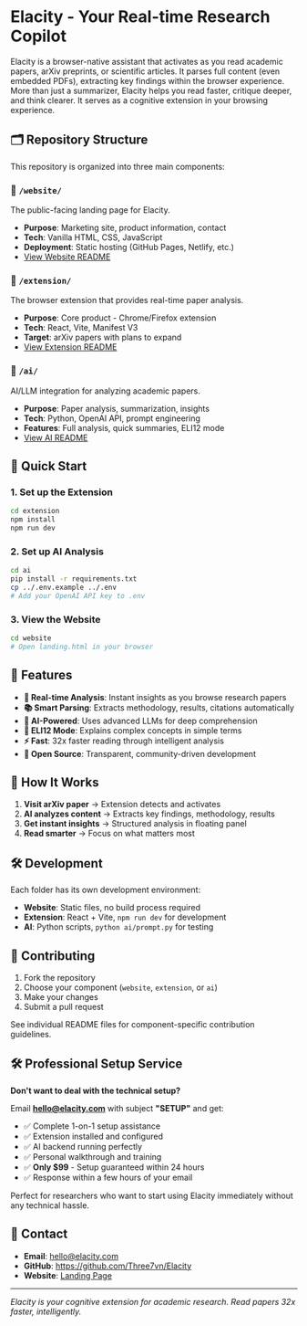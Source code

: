 # Elacity - Your Real-time Research Copilot

Elacity is a browser-native assistant that activates as you read academic papers, arXiv preprints, or scientific articles. It parses full content (even embedded PDFs), extracting key findings within the browser experience. More than just a summarizer, Elacity helps you read faster, critique deeper, and think clearer. It serves as a cognitive extension in your browsing experience.

## 🗂️ Repository Structure

This repository is organized into three main components:

### 📁 `/website/`
The public-facing landing page for Elacity.
- **Purpose**: Marketing site, product information, contact
- **Tech**: Vanilla HTML, CSS, JavaScript
- **Deployment**: Static hosting (GitHub Pages, Netlify, etc.)
- [View Website README](./website/README.md)

### 📁 `/extension/`
The browser extension that provides real-time paper analysis.
- **Purpose**: Core product - Chrome/Firefox extension
- **Tech**: React, Vite, Manifest V3
- **Target**: arXiv papers with plans to expand
- [View Extension README](./extension/README.md)

### 📁 `/ai/`
AI/LLM integration for analyzing academic papers.
- **Purpose**: Paper analysis, summarization, insights
- **Tech**: Python, OpenAI API, prompt engineering
- **Features**: Full analysis, quick summaries, ELI12 mode
- [View AI README](./ai/README.md)

## 🚀 Quick Start

### 1. Set up the Extension
```bash
cd extension
npm install
npm run dev
```

### 2. Set up AI Analysis
```bash
cd ai
pip install -r requirements.txt
cp ../.env.example ../.env
# Add your OpenAI API key to .env
```

### 3. View the Website
```bash
cd website
# Open landing.html in your browser
```

## 🌟 Features

- **🎯 Real-time Analysis**: Instant insights as you browse research papers
- **📚 Smart Parsing**: Extracts methodology, results, citations automatically  
- **🧠 AI-Powered**: Uses advanced LLMs for deep comprehension
- **🧒 ELI12 Mode**: Explains complex concepts in simple terms
- **⚡ Fast**: 32x faster reading through intelligent analysis
- **🔧 Open Source**: Transparent, community-driven development

## 📖 How It Works

1. **Visit arXiv paper** → Extension detects and activates
2. **AI analyzes content** → Extracts key findings, methodology, results  
3. **Get instant insights** → Structured analysis in floating panel
4. **Read smarter** → Focus on what matters most

## 🛠️ Development

Each folder has its own development environment:

- **Website**: Static files, no build process required
- **Extension**: React + Vite, `npm run dev` for development
- **AI**: Python scripts, `python ai/prompt.py` for testing

## 🤝 Contributing

1. Fork the repository
2. Choose your component (`website`, `extension`, or `ai`)
3. Make your changes
4. Submit a pull request

See individual README files for component-specific contribution guidelines.

## 🛠️ Professional Setup Service

**Don't want to deal with the technical setup?** 

Email **hello@elacity.com** with subject **"SETUP"** and get:
- ✅ Complete 1-on-1 setup assistance 
- ✅ Extension installed and configured
- ✅ AI backend running perfectly
- ✅ Personal walkthrough and training
- ✅ **Only $99** - Setup guaranteed within 24 hours
- ✅ Response within a few hours of your email

Perfect for researchers who want to start using Elacity immediately without any technical hassle.

## 📧 Contact

- **Email**: hello@elacity.com
- **GitHub**: https://github.com/Three7vn/Elacity
- **Website**: [Landing Page](./website/landing.html)

---

*Elacity is your cognitive extension for academic research. Read papers 32x faster, intelligently.* 